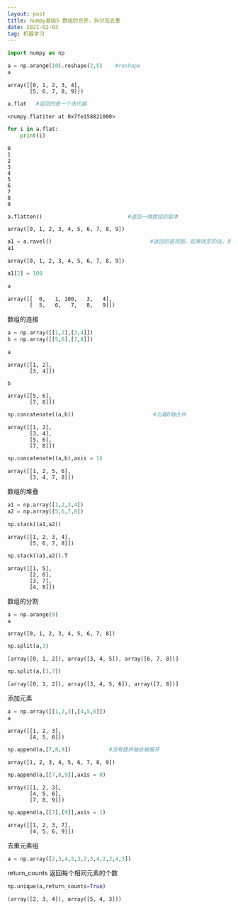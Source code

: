 ```yaml
---
layout: post
title: numpy基础5 数组的合并，拆分及去重
date: 2021-02-03
tag: 机器学习
---
```




```python
import numpy as np
```


```python
a = np.arange(10).reshape(2,5)    #reshape
a
```




    array([[0, 1, 2, 3, 4],
           [5, 6, 7, 8, 9]])




```python
a.flat   #返回的是一个迭代器
```




    <numpy.flatiter at 0x7fe158821000>




```python
for i in a.flat:
    print(i)
```

    0
    1
    2
    3
    4
    5
    6
    7
    8
    9



```python
a.flatten()                           #返回一维数组的副本
```




    array([0, 1, 2, 3, 4, 5, 6, 7, 8, 9])




```python
a1 = a.ravel()                               #返回的是视图，如果改变的话，原数组会改变
a1
```




    array([0, 1, 2, 3, 4, 5, 6, 7, 8, 9])




```python
a1[2] = 100
```


```python
a
```




    array([[  0,   1, 100,   3,   4],
           [  5,   6,   7,   8,   9]])



数组的连接


```python
a = np.array([[1,2],[3,4]])
b = np.array([[5,6],[7,8]])
```


```python
a
```




    array([[1, 2],
           [3, 4]])




```python
b
```




    array([[5, 6],
           [7, 8]])




```python
np.concatenate((a,b))                         #沿着0轴合并
```




    array([[1, 2],
           [3, 4],
           [5, 6],
           [7, 8]])




```python
np.concatenate((a,b),axis = 1)           
```




    array([[1, 2, 5, 6],
           [3, 4, 7, 8]])



数组的堆叠


```python
a1 = np.array([1,2,3,4])
a2 = np.array([5,6,7,8])
```


```python
np.stack((a1,a2))
```




    array([[1, 2, 3, 4],
           [5, 6, 7, 8]])




```python
np.stack((a1,a2)).T
```




    array([[1, 5],
           [2, 6],
           [3, 7],
           [4, 8]])



数组的分割


```python
a = np.arange(9)
a
```




    array([0, 1, 2, 3, 4, 5, 6, 7, 8])




```python
np.split(a,3)
```




    [array([0, 1, 2]), array([3, 4, 5]), array([6, 7, 8])]




```python
np.split(a,[3,7])
```




    [array([0, 1, 2]), array([3, 4, 5, 6]), array([7, 8])]



添加元素


```python
a = np.array([[1,2,3],[4,5,6]])
a
```




    array([[1, 2, 3],
           [4, 5, 6]])




```python
np.append(a,[7,8,9])            #没有提供轴会被展开
```




    array([1, 2, 3, 4, 5, 6, 7, 8, 9])




```python
np.append(a,[[7,8,9]],axis = 0)
```




    array([[1, 2, 3],
           [4, 5, 6],
           [7, 8, 9]])




```python
np.append(a,[[7],[9]],axis = 1)
```




    array([[1, 2, 3, 7],
           [4, 5, 6, 9]])



去重元素组


```python
a = np.array([2,3,4,2,3,2,3,4,2,2,4,3])
```

return_counts 返回每个相同元素的个数


```python
np.unique(a,return_counts=True)
```




    (array([2, 3, 4]), array([5, 4, 3]))




```python

```
